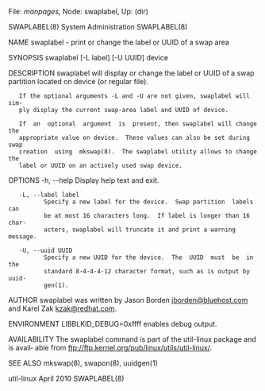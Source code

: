 File: *manpages*,  Node: swaplabel,  Up: (dir)

SWAPLABEL(8)                 System Administration                SWAPLABEL(8)



NAME
       swaplabel - print or change the label or UUID of a swap area

SYNOPSIS
       swaplabel [-L label] [-U UUID] device

DESCRIPTION
       swaplabel  will display or change the label or UUID of a swap partition
       located on device (or regular file).

       If the optional arguments -L and -U are not given, swaplabel will  sim‐
       ply display the current swap-area label and UUID of device.

       If  an  optional  argument  is  present, then swaplabel will change the
       appropriate value on device.  These values can also be set during  swap
       creation  using  mkswap(8).  The swaplabel utility allows to change the
       label or UUID on an actively used swap device.

OPTIONS
       -h, --help
              Display help text and exit.

       -L, --label label
              Specify a new label for the device.  Swap partition  labels  can
              be at most 16 characters long.  If label is longer than 16 char‐
              acters, swaplabel will truncate it and print a warning message.

       -U, --uuid UUID
              Specify a new UUID for the device.  The  UUID  must  be  in  the
              standard 8-4-4-4-12 character format, such as is output by uuid‐
              gen(1).

AUTHOR
       swaplabel was written by Jason Borden <jborden@bluehost.com> and  Karel
       Zak <kzak@redhat.com>.

ENVIRONMENT
       LIBBLKID_DEBUG=0xffff
              enables debug output.

AVAILABILITY
       The  swaplabel  command is part of the util-linux package and is avail‐
       able from ftp://ftp.kernel.org/pub/linux/utils/util-linux/.

SEE ALSO
       mkswap(8), swapon(8), uuidgen(1)



util-linux                        April 2010                      SWAPLABEL(8)
